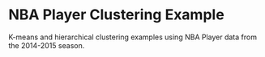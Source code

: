 # NBA Player Clustering Example
K-means and hierarchical clustering examples using NBA Player data from the 2014-2015 season.

